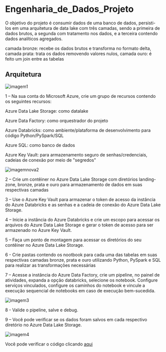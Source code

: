 # Engenharia_de_Dados_Projeto   
O objetivo do projeto é consumir dados de uma banco de dados, persisti-los em uma arquitetura de data lake com três camadas, sendo a primeira de dados brutos, a segunda com tratamento nos dados, e a terceira contendo dados analíticos agregados.

camada bronze: recebe os dados brutos e transforma no formato delta, 
camada prata: trata os dados removendo valores nulos,
camada ouro: é feito um join entre as tabelas 

## Arquitetura
![imagem1](https://github.com/RobertMaklyn/Engenharia_de_Dados_Projeto-/assets/147719579/4a89586d-4f9c-4528-b412-27d41dba67b0)


1 – Na sua conta do Microsoft Azure, crie um grupo de recursos contendo os seguintes recursos:

Azure Data Lake Storage: como datalake

Azure Data Factory: como orquestrador do projeto

Azure Databricks: como ambiente/plataforma de desenvolvimento para código Python/PySpark/SQL

Azure SQL: como banco de dados

Azure Key Vault: para armazenamento seguro de senhas/credenciais, cadeias de conexão por meio de "segredos"

![imagemnova2](/fotos/imagemnova2.PNG)

2 – Crie um contêiner no Azure Data Lake Storage com diretórios landing-zone, bronze, prata e ouro para armazenamento de dados em suas respectivas camadas

3 – Use o Azure Key Vault para armazenar o token de acesso da instância do Azure Databricks e as senhas e a cadeia de conexão do Azure Data Lake Storage.

4 – Inicie a instância do Azure Databricks e crie um escopo para acessar os arquivos do Azure Data Lake Storage e gerar o token de acesso para ser armazenado no Azure Key Vault.

5 – Faça um ponto de montagem para acessar os diretórios do seu contêiner no Azure Data Lake Storage.

6 - Crie pastas contendo os nootbook para cada uma das tabelas em suas respectivas camadas bronze, prata e ouro utilizando Python, PySpark e SQL para realizar as transformações necessárias

7 – Acesse a instância do Azure Data Factory, crie um pipeline, no painel de atividades, expanda a opção databricks, selecione os notebook. Configure serviços vinculados, configure os caminhos do notebook e vincule a execução sequencial de notebooks em caso de execução bem-sucedida.

![imagem3](/fotos/imagem3.PNG)


8 - Valide o pipeline, salve e debug.

9 – Você pode verificar se os dados foram salvos em cada respectivo diretório no Azure Data Lake Storage.

![imagem4](/fotos/imagem4.PNG)

Você pode verificar o código clicando [aqui](https://github.com/RobertMaklyn/Engenharia_de_Dados_Projeto-/tree/master/azure_data_bricks_notbooks)

